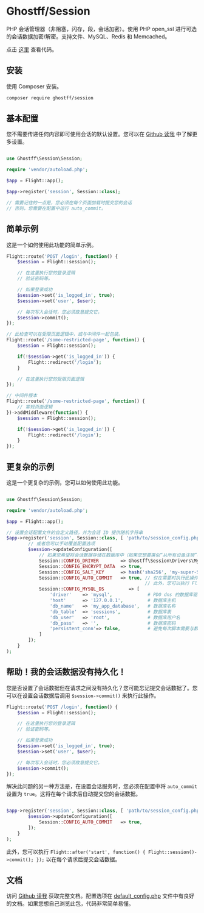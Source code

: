 # Ghostff/Session

PHP 会话管理器（非阻塞，闪存，段，会话加密）。使用 PHP open_ssl 进行可选的会话数据加密/解密。支持文件、MySQL、Redis 和 Memcached。

点击 [这里](https://github.com/Ghostff/Session) 查看代码。

## 安装

使用 Composer 安装。

```bash
composer require ghostff/session
```

## 基本配置

您不需要传递任何内容即可使用会话的默认设置。您可以在 [Github 读我](https://github.com/Ghostff/Session) 中了解更多设置。

```php

use Ghostff\Session\Session;

require 'vendor/autoload.php';

$app = Flight::app();

$app->register('session', Session::class);

// 需要记住的一点是，您必须在每个页面加载时提交您的会话
// 否则，您需要在配置中运行 auto_commit。
```

## 简单示例

这是一个如何使用此功能的简单示例。

```php
Flight::route('POST /login', function() {
	$session = Flight::session();

	// 在这里执行您的登录逻辑
	// 验证密码等。

	// 如果登录成功
	$session->set('is_logged_in', true);
	$session->set('user', $user);

	// 每次写入会话时，您必须故意提交它。
	$session->commit();
});

// 此检查可以在受限页面逻辑中，或与中间件一起包装。
Flight::route('/some-restricted-page', function() {
	$session = Flight::session();

	if(!$session->get('is_logged_in')) {
		Flight::redirect('/login');
	}

	// 在这里执行您的受限页面逻辑
});

// 中间件版本
Flight::route('/some-restricted-page', function() {
	// 常规页面逻辑
})->addMiddleware(function() {
	$session = Flight::session();

	if(!$session->get('is_logged_in')) {
		Flight::redirect('/login');
	}
});
```

## 更复杂的示例

这是一个更复杂的示例，您可以如何使用此功能。

```php

use Ghostff\Session\Session;

require 'vendor/autoload.php';

$app = Flight::app();

// 设置会话配置文件的自定义路径，并为会话 ID 提供随机字符串
$app->register('session', Session::class, [ 'path/to/session_config.php', bin2hex(random_bytes(32)) ], function(Session $session) {
		// 或者您可以手动覆盖配置选项
		$session->updateConfiguration([
			// 如果您希望将会话数据存储在数据库中（如果您想要类似“从所有设备注销”功能）
			Session::CONFIG_DRIVER        => Ghostff\Session\Drivers\MySql::class,
			Session::CONFIG_ENCRYPT_DATA  => true,
			Session::CONFIG_SALT_KEY      => hash('sha256', 'my-super-S3CR3T-salt'), // 请将此更改为其他内容
			Session::CONFIG_AUTO_COMMIT   => true, // 仅在需要时执行此操作，以及/或者在您的会话中提交很困难时。
												   // 此外，您可以执行 Flight::after('start', function() { Flight::session()->commit(); });
			Session::CONFIG_MYSQL_DS         => [
				'driver'    => 'mysql',             # PDO dns 的数据库驱动，例如（mysql:host=...;dbname=...）
				'host'      => '127.0.0.1',         # 数据库主机
				'db_name'   => 'my_app_database',   # 数据库名称
				'db_table'  => 'sessions',          # 数据库表
				'db_user'   => 'root',              # 数据库用户名
				'db_pass'   => '',                  # 数据库密码
				'persistent_conn'=> false,          # 避免每次脚本需要与数据库进行通信时建立新连接的开销，从而获得更快的 Web 应用程序。自己找个地方
			]
		]);
	}
);
```

## 帮助！我的会话数据没有持久化！

您是否设置了会话数据但在请求之间没有持久化？您可能忘记提交会话数据了。您可以在设置会话数据后调用 `$session->commit()` 来执行此操作。

```php
Flight::route('POST /login', function() {
	$session = Flight::session();

	// 在这里执行您的登录逻辑
	// 验证密码等。

	// 如果登录成功
	$session->set('is_logged_in', true);
	$session->set('user', $user);

	// 每次写入会话时，您必须故意提交它。
	$session->commit();
});
```

解决此问题的另一种方法是，在设置会话服务时，您必须在配置中将 `auto_commit` 设置为 `true`。这将在每个请求后自动提交您的会话数据。

```php

$app->register('session', Session::class, [ 'path/to/session_config.php', bin2hex(random_bytes(32)) ], function(Session $session) {
		$session->updateConfiguration([
			Session::CONFIG_AUTO_COMMIT   => true,
		]);
	}
);
```

此外，您可以执行 `Flight::after('start', function() { Flight::session()->commit(); });` 以在每个请求后提交会话数据。

## 文档

访问 [Github 读我](https://github.com/Ghostff/Session) 获取完整文档。配置选项在 [default_config.php](https://github.com/Ghostff/Session/blob/master/src/default_config.php) 文件中有良好的文档。如果您想自己浏览此包，代码非常简单易懂。